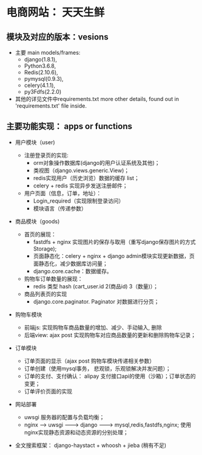 # 电商网站： 天天生鲜

## 模块及对应的版本：vesions
- 主要 main models/frames:
  - django(1.8.1),
  - Python3.6.8,
  - Redis(2.10.6),
  - pymysql(0.9.3),
  - celery(4.1.1),
  - py3Fdfs(2.2.0)
- 其他的详见文件中requirements.txt more other details, found out in 'requirements.txt' file inside.

## 主要功能实现： apps or functions
- 用户模块（user)
  - 注册登录页的实现:
    - orm对象操作数据库(django的用户认证系统及其他)；
    - 类视图（django.views.generic.View)；
    - redis实现用户（历史浏览）数据的缓存 list；
    - celery + redis 实现异步发送注册邮件；    
  - 用户页面（信息，订单，地址）：
    - Login_required（实现限制登录访问）
    - 模块语言（传递参数）
- 商品模块（goods)
  - 首页的展现：
    - fastdfs + nginx 实现图片的保存与取用（重写django保存图片的方式Storage);
    - 页面静态化：celery + nginx + django admin模块实现更新数据，页面静态化，减少数据库访问量；
    - django.core.cache：数据缓存。
  - 购物车订单数量的展现：
    - redis 类型 hash (cart_user.id 2(商品id) 3（数量)）；
  - 商品列表页的实现
    - django.core.paginator. Paginator 对数据进行分页；
- 购物车模块
  - 前端js: 实现购物车商品数量的增加、减少、手动输入, 删除
  - 后端view: ajax post 实现购物车对应商品数量的更新和删除购物车记录；
- 订单模块
  - 订单页面的显示（ajax post 购物车模块传递相关参数）
  - 订单创建（使用mysql事务， 悲观锁，乐观锁解决并发问题）；
  - 订单的支付、支付确认： alipay 支付接口api的使用（沙箱）；订单状态的变更；
  - 订单评价页面的实现

- 网站部署
  - uwsgi 服务器的配置与负载均衡；
  - nginx --> uwsgi ---> django  ---> mysql,redis,fastdfs,nginx; 使用nginx实现静态资源和动态资源的分别处理；
  
- 全文搜索框架： django-haystact + whoosh + jieba (稍有不足)
